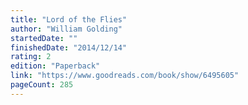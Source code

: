 ```yaml
---
title: "Lord of the Flies"
author: "William Golding"
startedDate: ""
finishedDate: "2014/12/14"
rating: 2
edition: "Paperback"
link: "https://www.goodreads.com/book/show/6495605"
pageCount: 285
---
```



